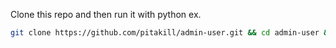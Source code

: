 Clone this repo and then run it with python ex.

```sh
git clone https://github.com/pitakill/admin-user.git && cd admin-user && python -m SimpleHTTPServer
```